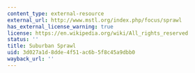 ```yaml
---
content_type: external-resource
external_url: http://www.mstl.org/index.php/focus/sprawl
has_external_license_warning: true
license: https://en.wikipedia.org/wiki/All_rights_reserved
status: ''
title: Suburban Sprawl
uid: 3d027a1d-8dde-4f51-ac6b-5f8c45a9dbb0
wayback_url: ''
---
```

